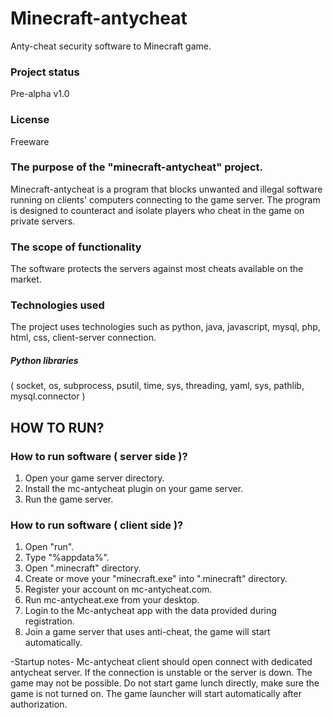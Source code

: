 # Minecraft-antycheat
Anty-cheat security software to Minecraft game.

### Project status
Pre-alpha v1.0 

### License
Freeware

### The purpose of the "minecraft-antycheat" project.
Minecraft-antycheat is a program that blocks unwanted and illegal software running on clients' computers connecting to the game server.
The program is designed to counteract and isolate players who cheat in the game on private servers.

### The scope of functionality
The software protects the servers against most cheats available on the market.

### Technologies used
The project uses technologies such as python, java, javascript, mysql, php, html, css, client-server connection.
##### Python libraries
( socket, os, subprocess, psutil, time, sys, threading, yaml, sys, pathlib, mysql.connector ) 

## HOW TO RUN?

### How to run software ( server side )?
1. Open your game server directory.
2. Install the mc-antycheat plugin on your game server.
3. Run the game server.

### How to run software ( client side )?
1. Open "run".
2. Type "%appdata%".
3. Open ".minecraft" directory.
4. Create or move your "minecraft.exe" into ".minecraft" directory. 
5. Register your account on mc-antycheat.com.
6. Run mc-antycheat.exe from your desktop. 
7. Login to the Mc-antycheat app with the data provided during registration.
8. Join a game server that uses anti-cheat, the game will start automatically.

-Startup notes-
Mc-antycheat client should open connect with dedicated antycheat server. 
If the connection is unstable or the server is down. The game may not be possible.
Do not start game lunch directly, make sure the game is not turned on.
The game launcher will start automatically after authorization.








